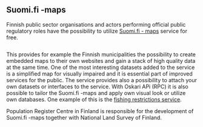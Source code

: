 ## Suomi.fi -maps

Finnish public sector organisations and actors performing official public regulatory roles have the possibility
to utilize [Suomi.fi - maps](http://www.maanmittauslaitos.fi/asioi-verkossa/suomifi-kartat) service for free. 

<img scr="../../public/images/suomifi.PNG"/>

This provides for example the Finnish municipalities the possibility to create 
embedded maps to their own websites and gain a stack of high quality data at the same time. 
One of the most interesting datasets added to the service is a simplified map for visually impaired and it is essential 
part of improved services for the public. The service provides also a possibility to attach your own datasets or interfaces to the service.
With Oskari APi (RPC) it is also possible to tailor the Suomi.fi -maps and apply own visual look or utilize own databases. 
One example of this is the [fishing restrictions service](https://kalastusrajoitus.fi/#/kalastusrajoitus).

Population Register Centre in Finland is responsible for the development of Suomi.fi -maps together with National Land Survey of Finland. 
